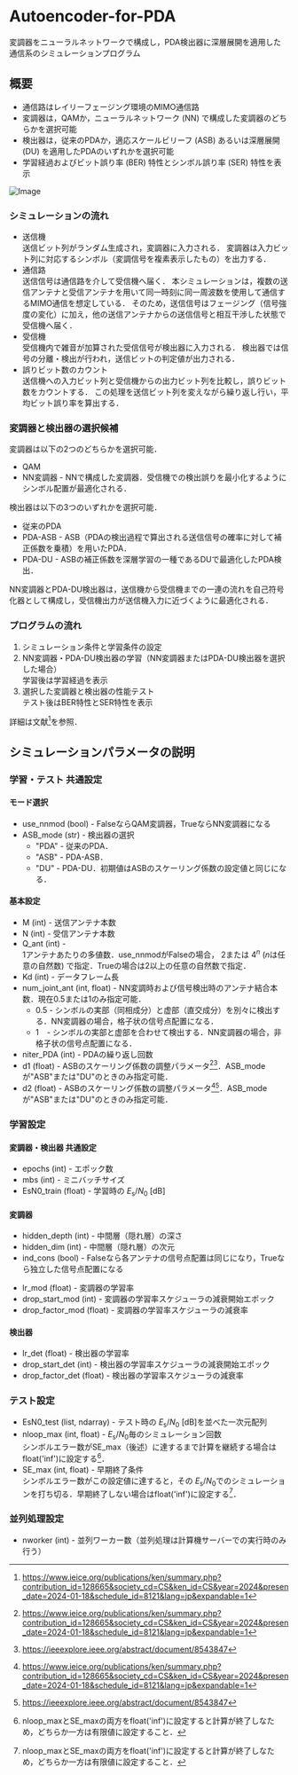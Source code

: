 # Autoencoder-for-PDA

変調器をニューラルネットワークで構成し，PDA検出器に深層展開を適用した通信系のシミュレーションプログラム

## 概要
- 通信路はレイリーフェージング環境のMIMO通信路
- 変調器は，QAMか，ニューラルネットワーク (NN) で構成した変調器のどちらかを選択可能
- 検出器は，従来のPDAか，適応スケールビリーフ (ASB) あるいは深層展開 (DU) を適用したPDAのいずれかを選択可能
- 学習経過およびビット誤り率 (BER) 特性とシンボル誤り率 (SER) 特性を表示

![Image](https://github.com/user-attachments/assets/f3a9b51e-3ac4-4d4f-9371-2bf58fbbfd84)

### シミュレーションの流れ
- 送信機 <br>
送信ビット列がランダム生成され，変調器に入力される．
変調器は入力ビット列に対応するシンボル（変調信号を複素表示したもの）を出力する．
- 通信路 <br>
送信信号は通信路を介して受信機へ届く．
本シミュレーションは，複数の送信アンテナと受信アンテナを用いて同一時刻に同一周波数を使用して通信するMIMO通信を想定している．
そのため，送信信号はフェージング（信号強度の変化）に加え，他の送信アンテナからの送信信号と相互干渉した状態で受信機へ届く．
- 受信機 <br>
受信機内で雑音が加算された受信信号が検出器に入力される．
検出器では信号の分離・検出が行われ，送信ビットの判定値が出力される．
- 誤りビット数のカウント <br>
送信機への入力ビット列と受信機からの出力ビット列を比較し，誤りビット数をカウントする．
この処理を送信ビット列を変えながら繰り返し行い，平均ビット誤り率を算出する．

### 変調器と検出器の選択候補
変調器は以下の2つのどちらかを選択可能．
- QAM
- NN変調器 - NNで構成した変調器．受信機での検出誤りを最小化するようにシンボル配置が最適化される．

検出器は以下の3つのいずれかを選択可能．
- 従来のPDA
- PDA-ASB - ASB（PDAの検出過程で算出される送信信号の確率に対して補正係数を乗積）を用いたPDA．
- PDA-DU - ASBの補正係数を深層学習の一種であるDUで最適化したPDA検出．

NN変調器とPDA-DU検出器は，送信機から受信機までの一連の流れを自己符号化器として構成し，受信機出力が送信機入力に近づくように最適化される．

### プログラムの流れ
1. シミュレーション条件と学習条件の設定
2. NN変調器・PDA-DU検出器の学習（NN変調器またはPDA-DU検出器を選択した場合） <br> 学習後は学習経過を表示
4. 選択した変調器と検出器の性能テスト <br> テスト後はBER特性とSER特性を表示

詳細は文献[^MyPaper]を参照．


## シミュレーションパラメータの説明
### 学習・テスト 共通設定
#### モード選択
- use_nnmod (bool) - FalseならQAM変調器，TrueならNN変調器になる
- ASB_mode (str) - 検出器の選択
  - "PDA" - 従来のPDA．
  - "ASB" - PDA-ASB．
  - "DU" - PDA-DU．初期値はASBのスケーリング係数の設定値と同じになる．
  <!-- - "ASB" - ASBを用いたPDA．繰り返し $i$回目におけるスケーリング係数 $\mu^{(i)}$は，最大繰り返し回数 $I$，調整パラメータ $d_1, d_2$を用いて次式で与えられる．
  <br>
  $$\mu^{(i)} = d_1 \left( \dfrac{i}{I} \right) ^ {d_2}, \quad i \in \\{1,2,\cdots,I\\}$$
  - "DU" &thinsp; - DUを適用したPDA．初期値は上式で与えられる． -->

#### 基本設定
- M (int) - 送信アンテナ本数
- N (int) - 受信アンテナ本数
- Q_ant (int) - <br> 
1アンテナあたりの多値数．use_nnmodがFalseの場合， $2$または $4^n$ ($n$は任意の自然数) で指定．Trueの場合は2以上の任意の自然数で指定．
- Kd (int) - データフレーム長
- num_joint_ant (int, float) - NN変調時および信号検出時のアンテナ結合本数．現在0.5または1のみ指定可能．
  - 0.5 - シンボルの実部（同相成分）と虚部（直交成分）を別々に検出する．NN変調器の場合，格子状の信号点配置になる．
  - 1 &nbsp;&thinsp; - シンボルの実部と虚部を合わせて検出する．NN変調器の場合，非格子状の信号点配置になる．
- niter_PDA (int) - PDAの繰り返し回数
- d1 (float) - ASBのスケーリング係数の調整パラメータ[^MyPaper][^TakahashiIEEE]．ASB_modeが"ASB"または"DU"のときのみ指定可能．
- d2 (float) - ASBのスケーリング係数の調整パラメータ[^MyPaper][^TakahashiIEEE]．ASB_modeが"ASB"または"DU"のときのみ指定可能．

### 学習設定
#### 変調器・検出器 共通設定
- epochs (int) - エポック数
- mbs (int) - ミニバッチサイズ
- EsN0_train (float) - 学習時の $E_\mathrm{s} / N_0 \ [\mathrm{dB}]$
#### 変調器
- hidden_depth (int) - 中間層（隠れ層）の深さ
- hidden_dim (int) - 中間層（隠れ層）の次元
- ind_cons (bool) - Falseなら各アンテナの信号点配置は同じになり，Trueなら独立した信号点配置になる
<!--  -->
- lr_mod (float) - 変調器の学習率
- drop_start_mod (int) - 変調器の学習率スケジューラの減衰開始エポック
- drop_factor_mod (float) - 変調器の学習率スケジューラの減衰率
#### 検出器
- lr_det (float) - 検出器の学習率
- drop_start_det (int) - 検出器の学習率スケジューラの減衰開始エポック
- drop_factor_det (float) - 検出器の学習率スケジューラの減衰率

### テスト設定
- EsN0_test (list, ndarray) - テスト時の $E_\mathrm{s} / N_0 \ [\mathrm{dB}]$を並べた一次元配列
- nloop_max (int, float) - $E_\mathrm{s}/N_0$毎のシミュレーション回数 <br>
シンボルエラー数がSE_max（後述）に達するまで計算を継続する場合はfloat('inf')に設定する[^NotInf]．
- SE_max (int, float) - 早期終了条件 <br>
シンボルエラー数がこの設定値に達すると，その $E_\mathrm{s} / N_0$でのシミュレーションを打ち切る．早期終了しない場合はfloat('inf')に設定する[^NotInf]．

### 並列処理設定
- nworker (int) - 並列ワーカー数（並列処理は計算機サーバーでの実行時のみ行う）

[^MyPaper]: https://www.ieice.org/publications/ken/summary.php?contribution_id=128665&society_cd=CS&ken_id=CS&year=2024&presen_date=2024-01-18&schedule_id=8121&lang=jp&expandable=1
[^TakahashiIEEE]: https://ieeexplore.ieee.org/abstract/document/8543847
[^NotInf]: nloop_maxとSE_maxの両方をfloat('inf')に設定すると計算が終了しなため，どちらか一方は有限値に設定すること．
